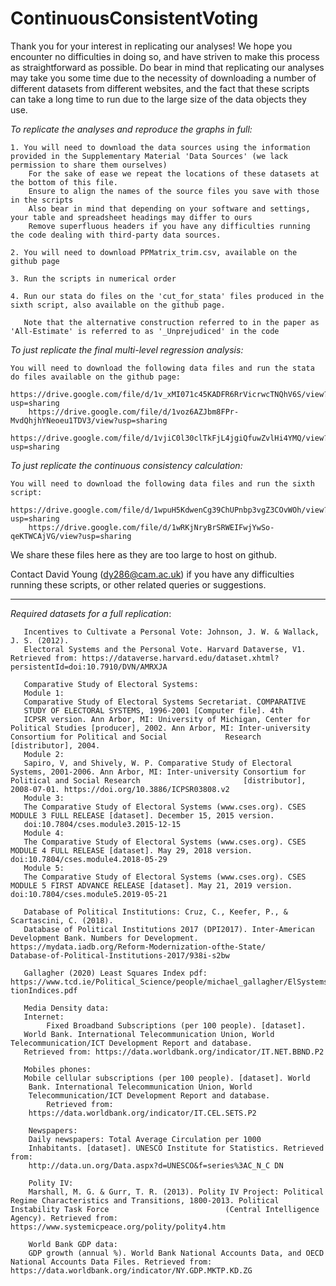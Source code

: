 # ContinuousConsistentVoting

Thank you for your interest in replicating our analyses! We hope you encounter no difficulties in doing so, and have striven to make
this process as straightforward as possible. Do bear in mind that replicating our analyses may take you some time due to the necessity
of downloading a number of different datasets from different websites, and the fact that these scripts can take a long time to run due 
to the large size of the data objects they use. 

*To replicate the analyses and reproduce the graphs in full:*

    1. You will need to download the data sources using the information provided in the Supplementary Material 'Data Sources' (we lack permission to share them ourselves)
        For the sake of ease we repeat the locations of these datasets at the bottom of this file.
        Ensure to align the names of the source files you save with those in the scripts 
        Also bear in mind that depending on your software and settings, your table and spreadsheet headings may differ to ours
        Remove superfluous headers if you have any difficulties running the code dealing with third-party data sources.
     
    2. You will need to download PPMatrix_trim.csv, available on the github page

    3. Run the scripts in numerical order

    4. Run our stata do files on the 'cut_for_stata' files produced in the sixth script, also available on the github page.
    
       Note that the alternative construction referred to in the paper as 'All-Estimate' is referred to as '_Unprejudiced' in the code

*To just replicate the final multi-level regression analysis:*

    You will need to download the following data files and run the stata do files available on the github page:
        https://drive.google.com/file/d/1v_xMI071c45KADFR6RrVicrwcTNQhV6S/view?usp=sharing
        https://drive.google.com/file/d/1voz6AZJbm8FPr-MvdQhjhYNeoeu1TDV3/view?usp=sharing
        https://drive.google.com/file/d/1vjiC0l30clTkFjL4jgiQfuwZvlHi4YMQ/view?usp=sharing
        
*To just replicate the continuous consistency calculation:*

    You will need to download the following data files and run the sixth script:
        https://drive.google.com/file/d/1wpuH5KdwenCg39ChUPnbp3vgZ3COvWOh/view?usp=sharing
        https://drive.google.com/file/d/1wRKjNryBrSRWEIFwjYwSo-qeKTWCAjVG/view?usp=sharing
        
We share these files here as they are too large to host on github.

Contact David Young (dy286@cam.ac.uk) if you have any difficulties running these scripts, or other related queries or suggestions.

------------------------------------------------------------------------------------------------------------------------------

*Required datasets for a full replication*:

       Incentives to Cultivate a Personal Vote: Johnson, J. W. & Wallack, J. S. (2012). 
       Electoral Systems and the Personal Vote. Harvard Dataverse, V1. Retrieved from: https://dataverse.harvard.edu/dataset.xhtml?persistentId=doi:10.7910/DVN/AMRXJA 

       Comparative Study of Electoral Systems:  
       Module 1: 	
       Comparative Study of Electoral Systems Secretariat. COMPARATIVE 
       STUDY OF ELECTORAL SYSTEMS, 1996-2001 [Computer file]. 4th 
       ICPSR version. Ann Arbor, MI: University of Michigan, Center for Political Studies [producer], 2002. Ann Arbor, MI: Inter-university Consortium for Political and Social             Research [distributor], 2004. 
       Module 2: 
       Sapiro, V, and Shively, W. P. Comparative Study of Electoral Systems, 2001-2006. Ann Arbor, MI: Inter-university Consortium for Political and Social Research                       [distributor], 2008-07-01. https://doi.org/10.3886/ICPSR03808.v2 
       Module 3: 
       The Comparative Study of Electoral Systems (www.cses.org). CSES MODULE 3 FULL RELEASE [dataset]. December 15, 2015 version. 
       doi:10.7804/cses.module3.2015-12-15 
       Module 4: 
       The Comparative Study of Electoral Systems (www.cses.org). CSES MODULE 4 FULL RELEASE [dataset]. May 29, 2018 version. doi:10.7804/cses.module4.2018-05-29 
       Module 5: 	
       The Comparative Study of Electoral Systems (www.cses.org). CSES MODULE 5 FIRST ADVANCE RELEASE [dataset]. May 21, 2019 version. doi:10.7804/cses.module5.2019-05-21 
       
       Database of Political Institutions: Cruz, C., Keefer, P., & Scartascini, C. (2018). 
       Database of Political Institutions 2017 (DPI2017). Inter-American Development Bank. Numbers for Development. https://mydata.iadb.org/Reform-Modernization-ofthe-State/               Database-of-Political-Institutions-2017/938i-s2bw  
       
       Gallagher (2020) Least Squares Index pdf:  https://www.tcd.ie/Political_Science/people/michael_gallagher/ElSystems/Docts/Elec tionIndices.pdf 
       
       Media Density data:  
       Internet: 
        	Fixed Broadband Subscriptions (per 100 people). [dataset]. 
       World Bank. International Telecommunication Union, World Telecommunication/ICT Development Report and database. 
       Retrieved from: https://data.worldbank.org/indicator/IT.NET.BBND.P2 
       
       Mobiles phones: 	
       Mobile cellular subscriptions (per 100 people). [dataset]. World 
        Bank. International Telecommunication Union, World 
        Telecommunication/ICT Development Report and database. 
            Retrieved from: 
        https://data.worldbank.org/indicator/IT.CEL.SETS.P2 
        
        Newspapers:  	
        Daily newspapers: Total Average Circulation per 1000 
        Inhabitants. [dataset]. UNESCO Institute for Statistics. Retrieved from: 
        http://data.un.org/Data.aspx?d=UNESCO&f=series%3AC_N_C DN 
         
        Polity IV: 
        Marshall, M. G. & Gurr, T. R. (2013). Polity IV Project: Political Regime Characteristics and Transitions, 1800-2013. Political Instability Task Force                          (Central Intelligence Agency). Retrieved from: https://www.systemicpeace.org/polity/polity4.htm 
        
        World Bank GDP data: 
        GDP growth (annual %). World Bank National Accounts Data, and OECD National Accounts Data Files. Retrieved from:                                                                    https://data.worldbank.org/indicator/NY.GDP.MKTP.KD.ZG 


